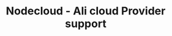 ---
layout: gsoc
categories: gsoc2018
divid: nodecloud-ali-provider
title: Nodecloud - Ali cloud Provider support
description: Ali-cloud is a rising cloud provider in the cloud arena. Currently, NodeJS only supports only AWS and GCP. Students task is to implement the major services of Ali-cloud in the NodeJS. The student will have to discuss with mentors for the potential project scope as implementing entire provider will be a bigger task and may require multiple students.
expectedresults: Support for AliCloud VM, Container, DNS, Storage, CDN has to be implemented
githuburl: https://github.com/cloudlibz/nodecloud/
requiredknowledge: NodeJS, Ali Cloud, REST
possiblementors: Rumesh Eranga Hapuarachchi, Rajika
---